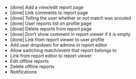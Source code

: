- [done] Add a view/edit report page
- [done] Link comments to report page
- [done] Telling the user whether or not match was scouted
- [done] User reports list on profile page
- [done] Delete reports from report page
- [done] Don't show comment in report viewer if it is empty
- [done] Link from report viewer to user profile
- Add user dropdown for admins in report editor
- Allow switching match/event that report belongs to
- Link from report editor to report viewer
- Edit offline reports
- Delete offline reports
- Notifications
